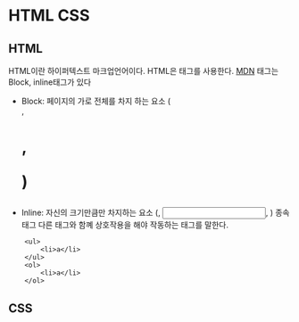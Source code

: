 # HTML CSS

## HTML
HTML이란 하이퍼텍스트 마크업언어이다.
HTML은 태그를 사용한다.
[MDN](https://developer.mozilla.org/en-US/)
태그는 Block, inline태그가 있다 
- Block: 페이지의 가로 전체를 차지 하는 요소 (<div>, <h1>, <p>)
- Inline: 자신의 크기만큼만 차지하는 요소 (<span>, <input>, <a>)
종속태그 
다른 태그와 함꼐 상호작용을 해야 작동하는 태그를 말한다.
```
    <ul>
        <li>a</li>
    </ul>
    <ol>
        <li>a</li>
    </ol>
```
## CSS
